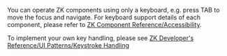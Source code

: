 You can operate ZK components using only a keyboard, e.g. press TAB to
move the focus and navigate. For keyboard support details of each
component, please refer to [ZK Component
Reference/Accessibility](ZK_Component_Reference/Accessibility).

To implement your own key handling, please see [ZK Developer's
Reference/UI Patterns/Keystroke
Handling](ZK_Developer's_Reference/UI_Patterns/Keystroke_Handling)
